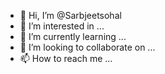 - 👋 Hi, I’m @Sarbjeetsohal
- 👀 I’m interested in ...
- 🌱 I’m currently learning ...
- 💞️ I’m looking to collaborate on ...
- 📫 How to reach me ...

<!---
Sarbjeetsohal/Sarbjeetsohal is a ✨ special ✨ repository because its `README.md` (this file) appears on your GitHub profile.
You can click the Preview link to take a look at your changes.
--->
